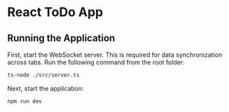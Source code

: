 # React ToDo App

## Running the Application
First, start the WebSocket server. This is required for data synchronization across tabs. Run the following command from the root folder:
```bash
ts-node ./src/server.ts
```

Next, start the application:
```bash
npm run dev
```